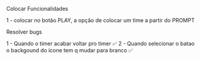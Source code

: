 
Colocar Funcionalidades

1 - colocar no botão PLAY, a opção de colocar um time a partir do PROMPT

Resolver bugs

1 - Quando o timer acabar voltar pro timer  ✅
2 - Quando selecionar o batao o backgound do icone tem q mudar para branco ✅
